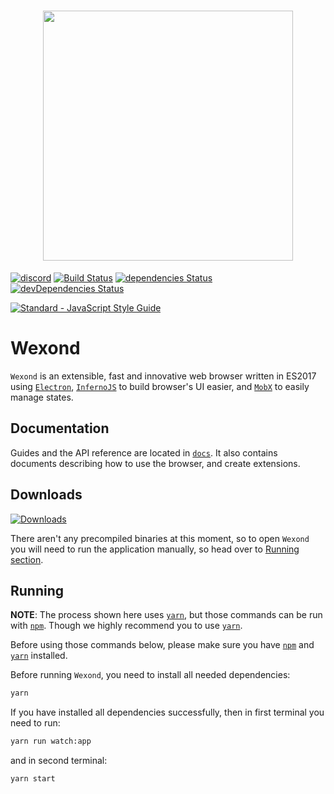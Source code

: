 <h1 align="center"><img src="https://wexond.nersent.tk/logo/wexond.png" width="400"></h1>

[![discord](https://discordapp.com/api/guilds/307605794680209409/widget.png)](https://discord.gg/yAA8DdK)
[![Build Status](https://travis-ci.org/Nersent/wexond.svg)](https://travis-ci.org/Nersent/wexond)
[![dependencies Status](https://david-dm.org/nersent/wexond/status.svg)](https://david-dm.org/nersent/wexond)
[![devDependencies Status](https://david-dm.org/nersent/wexond/dev-status.svg)](https://david-dm.org/nersent/wexond?type=dev)

[![Standard - JavaScript Style Guide](https://cdn.rawgit.com/feross/standard/master/badge.svg)](https://github.com/feross/standard)

# Wexond
`Wexond` is an extensible, fast and innovative web browser written in ES2017 using [`Electron`](https://github.com/electron/electron), [`InfernoJS`](https://github.com/infernojs/inferno) to build browser's UI easier, and [`MobX`](https://github.com/mobxjs/mobx) to easily manage states.

## Documentation
Guides and the API reference are located in [`docs`](https://github.com/Nersent/Wexond/docs).
It also contains documents describing how to use the browser, and create extensions.

## Downloads
[![Downloads](https://img.shields.io/github/downloads/Nersent/Wexond/total.svg)](https://github.com/Nersent/Wexond/releases)

There aren't any precompiled binaries at this moment, so to open `Wexond` you will need to run the application manually, so head over to [Running section](#running).

## Running
**NOTE**: The process shown here uses [`yarn`](https://yarnpkg.com/lang/en/), but those commands can be run with [`npm`](https://www.npmjs.com/). Though we highly recommend you to use [`yarn`](https://yarnpkg.com/lang/en/).

Before using those commands below, please make sure you have [`npm`](https://www.npmjs.com/) and [`yarn`](https://yarnpkg.com/lang/en/) installed.

Before running `Wexond`, you need to install all needed dependencies:
```bash
yarn
```

If you have installed all dependencies successfully, then in first terminal you need to run:
```bash
yarn run watch:app
```
and in second terminal:
```bash
yarn start
```
